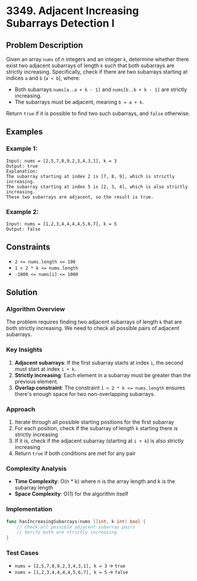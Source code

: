 # 3349. Adjacent Increasing Subarrays Detection I

## Problem Description

Given an array `nums` of n integers and an integer `k`, determine whether there exist two adjacent subarrays of length `k` such that both subarrays are strictly increasing. Specifically, check if there are two subarrays starting at indices `a` and `b` (`a < b`), where:

- Both subarrays `nums[a..a + k - 1]` and `nums[b..b + k - 1]` are strictly increasing.
- The subarrays must be adjacent, meaning `b = a + k`.

Return `true` if it is possible to find two such subarrays, and `false` otherwise.

## Examples

### Example 1:
```
Input: nums = [2,5,7,8,9,2,3,4,3,1], k = 3
Output: true
Explanation:
The subarray starting at index 2 is [7, 8, 9], which is strictly increasing.
The subarray starting at index 5 is [2, 3, 4], which is also strictly increasing.
These two subarrays are adjacent, so the result is true.
```

### Example 2:
```
Input: nums = [1,2,3,4,4,4,4,5,6,7], k = 5
Output: false
```

## Constraints

- `2 <= nums.length <= 100`
- `1 < 2 * k <= nums.length`
- `-1000 <= nums[i] <= 1000`

## Solution

### Algorithm Overview

The problem requires finding two adjacent subarrays of length `k` that are both strictly increasing. We need to check all possible pairs of adjacent subarrays.

### Key Insights

1. **Adjacent subarrays**: If the first subarray starts at index `i`, the second must start at index `i + k`.
2. **Strictly increasing**: Each element in a subarray must be greater than the previous element.
3. **Overlap constraint**: The constraint `1 < 2 * k <= nums.length` ensures there's enough space for two non-overlapping subarrays.

### Approach

1. Iterate through all possible starting positions for the first subarray
2. For each position, check if the subarray of length `k` starting there is strictly increasing
3. If it is, check if the adjacent subarray (starting at `i + k`) is also strictly increasing
4. Return `true` if both conditions are met for any pair

### Complexity Analysis

- **Time Complexity**: O(n * k) where n is the array length and k is the subarray length
- **Space Complexity**: O(1) for the algorithm itself

### Implementation

```go
func hasIncreasingSubarrays(nums []int, k int) bool {
    // Check all possible adjacent subarray pairs
    // Verify both are strictly increasing
}
```

### Test Cases

- `nums = [2,5,7,8,9,2,3,4,3,1], k = 3` → `true`
- `nums = [1,2,3,4,4,4,4,5,6,7], k = 5` → `false`
